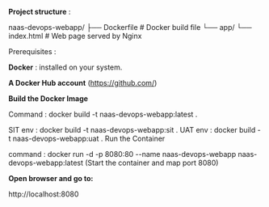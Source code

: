 <B>Project structure</B> : 

naas-devops-webapp/
├── Dockerfile         # Docker build file
└── app/
    └── index.html     # Web page served by Nginx

Prerequisites :

<B>Docker</B> :
 installed on your system.

<B>A Docker Hub account</B> (https://github.com/)

<B>Build the Docker Image </B>

Command :  docker build -t naas-devops-webapp:latest .

SIT env : docker build -t naas-devops-webapp:sit .
UAT env : docker build -t naas-devops-webapp:uat .
Run the Container

command : docker run -d -p 8080:80 --name naas-devops-webapp naas-devops-webapp:latest (Start the container and map port 8080)

<B>Open browser and go to:</B>

http://localhost:8080

